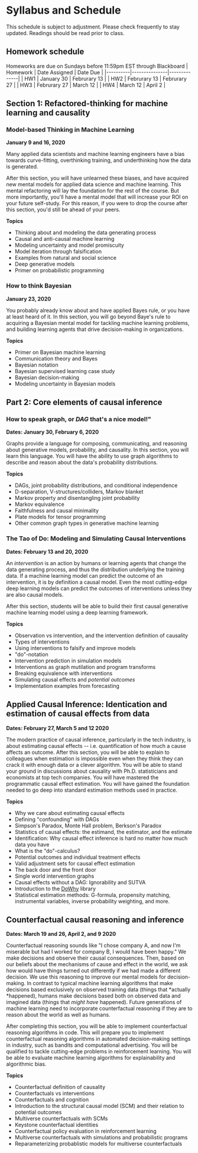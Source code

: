 # Syllabus and Schedule

This schedule is subject to adjustment.  Please check frequently to stay updated.  Readings should be read prior to class.

## Homework schedule

Homeworks are due on Sundays before 11:59pm EST through Blackboard
| Homework | Date Assigned | Date Due     |
|----------|---------------|--------------|
| HW1      | January 30    | Februrary 13 |
| HW2      | Februrary 13  | Februrary 27 |
| HW3      | Februrary 27  | March 12     |
| HW4      | March 12      | April 2      |


## Section 1: Refactored-thinking for machine learning and causality

### Model-based Thinking in Machine Learning

**January 9 and 16, 2020**

Many applied data scientists and machine learning engineers have a bias towards curve-fitting, overthinking training, and underthinking how the data is generated.

After this section, you will have unlearned these biases, and have acquired new mental models for applied data science and machine learning.  This mental refactoring will lay the foundation for the rest of the course.  But more importantly, you'll have a mental model that will increase your ROI on your future self-study.  For this reason, if you were to drop the course after this section, you'd still be ahead of your peers.

**Topics**

* Thinking about and modeling the data generating process
* Causal and anti-causal machine learning
* Modeling uncertainty and model promiscuity
* Model iteration through falsification
* Examples from natural and social science
* Deep generative models
* Primer on probabilistic programming

### How to think Bayesian

**January 23, 2020**

You probably already know about and have applied Bayes rule, or you have at least heard of it.  In this section, you will go beyond Baye's rule to acquiring a Bayesian mental model for tackling machine learning problems, and building learning agents that drive decision-making in organizations.

**Topics**

* Primer on Bayesian machine learning
* Communication theory and Bayes
* Bayesian notation
* Bayesian supervised learning case study
* Bayesian decision-making
* Modeling uncertainty in Bayesian models

## Part 2: Core elements of causal inference

### How to speak graph, or *DAG* that's a nice model!"

**Dates: January 30, February 6, 2020**

Graphs provide a language for composing, communicating, and reasoning about generative models, probability, and causality.  In this section, you will learn this language.  You will have the ability to use graph algorithms to describe and reason about the data's probability distributions.   

**Topics**

* DAGs, joint probability distributions, and conditional independence
* D-separation, V-structures/colliders, Markov blanket
* Markov property and disentangling joint probability 
* Markov equivalence
* Faithfulness and causal minimality
* Plate models for tensor programming
* Other common graph types in generative machine learning

### The Tao of Do: Modeling and Simulating Causal Interventions

**Dates: February 13 and 20, 2020**

An *intervention* is an action by humans or learning agents that change the data generating process, and thus the distribution underlying the training data.  If a machine learning model can predict the outcome of an intervention, it is by definition a causal model.  Even the most cutting-edge deep learning models can predict the outcomes of interventions unless they are also causal models.

After this section, students will be able to build their first causal generative machine learning model using a deep learning framework.

**Topics**

* Observation vs intervention, and the intervention definition of causality
* Types of interventions
* Using interventions to falsify and improve models
* "do"-notation
* Intervention prediction in simulation models
* Interventions as graph mutilation and program transforms
* Breaking equivalence with interventions
* Simulating causal effects and *potential outcomes*
* Implementation examples from forecasting

## Applied Causal Inference: Identication and estimation of causal effects from data

**Dates: February 27, March 5 and 12 2020**

The modern practice of causal inference, particularly in the tech industry, is about estimating causal effects -- i.e. quantification of how much a cause affects an outcome.  After this section, you will be able to explain to colleagues when estimation is impossible even when they think they can crack it with enough data or a clever algorithm.  You will be able to stand your ground in discussions about causality with Ph.D. statisticians and economists at top tech companies.  You will have mastered the programmatic causal effect estimation.  You will have gained the foundation needed to go deep into standard estimation methods used in practice.

**Topics**

* Why we care about estimating causal effects
* Defining "confounding" with DAGs
* Simpson's Paradox, Monte Hall problem, Berkson's Paradox
* Statistics of causal effects: the estimand, the estimator, and the estimate
* Identification: Why causal effect inference is hard no matter how much data you have
* What is the "do"-calculus?
* Potential outcomes and individual treatment effects
* Valid adjustment sets for causal effect estimation
* The back door and the front door
* Single world intervention graphs
* Causal effects without a DAG: Ignorability and SUTVA
* Introduction to the [DoWhy](https://www.microsoft.com/en-us/research/blog/dowhy-a-library-for-causal-inference/) library
* Statistical estimation methods: G-formula, propensity matching, instrumental variables, inverse probability weighting, and more.

## Counterfactual causal reasoning and inference

**Dates: March 19 and 26, April 2, and 9 2020**

Counterfactual reasoning sounds like "I chose company A, and now I'm miserable but had I worked for company B, I would have been happy."  We make decisions and observe their causal consequences.  Then, based on our beliefs about the mechanisms of cause and effect in the world, we ask how would have things turned out differently if we had made a different decision.  We use this reasoning to improve our mental models for decision-making.  In contrast to typical machine learning algorithms that make decisions based exclusively on observed training data (things that *actually *happened), humans make decisions based both on observed data and imagined data (things that *might have* happened).  Future generations of machine learning need to incorporate counterfactual reasoning if they are to reason about the world as well as humans.

After completing this section, you will be able to implement counterfactual reasoning algorithms in code.  This will prepare you to implement counterfactual reasoning algorithms in automated decision-making settings in industry, such as bandits and computational advertising. You will be qualified to tackle cutting-edge problems in reinforcement learning.  You will be able to evaluate machine learning algorithms for explainability and algorithmic bias.

**Topics**

* Counterfactual definition of causality
* Counterfactuals vs interventions
* Counterfactuals and cognition
* Introduction to the structural causal model (SCM) and their relation to potential outcomes
* Multiverse counterfactuals with SCMs
* Keystone counterfactual identities
* Counterfactual policy evaluation in reinforcement learning
* Multiverse counterfactuals with simulations and probabilistic programs
* Reparameterizing probablistic models for multiverse counterfactuals
